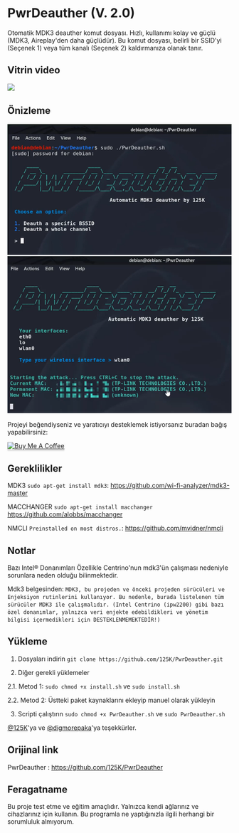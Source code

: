 # PwrDeauther (V. 2.0)
Otomatik MDK3 deauther komut dosyası. Hızlı, kullanımı kolay ve güçlü (MDK3, Aireplay'den daha güçlüdür).
Bu komut dosyası, belirli bir SSID'yi (Seçenek 1) veya tüm kanalı (Seçenek 2) kaldırmanıza olanak tanır.

## Vitrin video

<a href="https://youtu.be/ZiujaDVpdEk"><img src="https://i.imgur.com/f82biKP.png"></a>

## Önizleme

<img src="https://raw.githubusercontent.com/125K/PwrDeauther/master/img/1.png">

<img src="https://raw.githubusercontent.com/125K/PwrDeauther/master/img/2.png">

Projeyi beğendiyseniz ve yaratıcıyı desteklemek istiyorsanız buradan bağış yapabilirsiniz:

<a href="https://www.buymeacoffee.com/rSiZtB3" target="_blank"><img src="https://www.buymeacoffee.com/assets/img/custom_images/orange_img.png" alt="Buy Me A Coffee" style="height: 41px !important;width: 174px !important;box-shadow: 0px 3px 2px 0px rgba(190, 190, 190, 0.5) !important;-webkit-box-shadow: 0px 3px 2px 0px rgba(190, 190, 190, 0.5) !important;" ></a>

## Gereklilikler

MDK3 `sudo apt-get install mdk3`: https://github.com/wi-fi-analyzer/mdk3-master

MACCHANGER `sudo apt-get install macchanger` https://github.com/alobbs/macchanger

NMCLI `Preinstalled on most distros.`: https://github.com/mvidner/nmcli

## Notlar
Bazı Intel® Donanımları Özellikle Centrino'nun mdk3'ün çalışması nedeniyle sorunlara neden olduğu bilinmektedir.

Mdk3 belgesinden: 
`MDK3, bu projeden ve önceki projeden sürücüleri ve Enjeksiyon rutinlerini kullanıyor. Bu nedenle, burada listelenen tüm sürücüler MDK3 ile çalışmalıdır. (Intel Centrino (ipw2200) gibi bazı özel donanımlar, yalnızca veri enjekte edebildikleri ve yönetim bilgisi içermedikleri için DESTEKLENMEMEKTEDİR!)
`

## Yükleme
  1. Dosyaları indirin `git clone https://github.com/125K/PwrDeauther.git`

  2. Diğer gerekli yüklemeler

  2.1. Metod 1: `sudo chmod +x install.sh` ve  `sudo install.sh`

  2.2. Metod 2: Üstteki paket kaynaklarını ekleyip manuel olarak yükleyin

  3. Scripti çalıştırın `sudo chmod +x PwrDeauther.sh` ve `sudo PwrDeauther.sh`
  
<a href="https://github.com/125K">@125K</a>'ya ve <a href="https://github.com/digmorepaka">@digmorepaka</a>'ya teşekkürler.

## Orijinal link
PwrDeauther : https://github.com/125K/PwrDeauther

## Feragatname
Bu proje test etme ve eğitim amaçlıdır. Yalnızca kendi ağlarınız ve cihazlarınız için kullanın. Bu programla ne yaptığınızla ilgili herhangi bir sorumluluk almıyorum.

